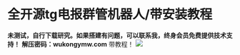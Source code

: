 # 全开源tg电报群管机器人/带安装教程

**未测试，自行下载研究。如果搭建有问题，可以联系我，终身会员免费提供技术支持！**
**解压密码：wukongymw.com**
带教程！
[![](https://wukongymw.com/wp-content/uploads/2023/06/1687080002-7cfb14f8e91f04b.jpg)](https://wukongymw.com/wp-content/uploads/2023/06/1687080002-7cfb14f8e91f04b.jpg)